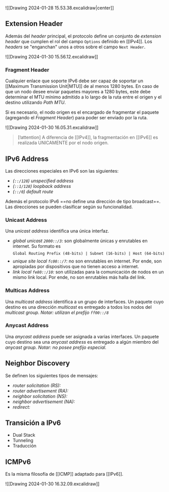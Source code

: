 ![[Drawing 2024-01-28 15.53.38.excalidraw|center]]

## Extension Header
Además del *header* principal, el protocolo define un conjunto de *extension header* que cumplen el rol del campo $\texttt{Options}$ definido en [[IPv4]]. Los *headers* se "enganchan" unos a otros sobre el campo $\texttt{Next Header}$.

![[Drawing 2024-01-30 15.56.12.excalidraw]]

### Fragment Header
Cualquier enlace que soporte IPv6 debe ser capaz de soportar un [[Maximum Transmission Unit|MTU]] de al menos 1280 bytes. En caso de que un nodo desee enviar paquetes mayores a 1280 bytes, este debe determinar el MTU mínimo admitido a lo largo de la ruta entre el origen y el destino utilizando *Path MTU*.

Si es necesario, el nodo origen es el encargado de fragmentar el paquete (agregando el *Fragment Header*) para poder ser enviado por la ruta.

![[Drawing 2024-01-30 16.05.31.excalidraw]]

>[!attention] 
>A diferencia de [[IPv4]], la fragmentación en [[IPv6]] es realizada UNICAMENTE por el nodo origen.

## IPv6 Address
Las direcciones especiales en IPv6 son las siguientes:
- *($\texttt{::/128}$) unspecified address*
- *($\texttt{::1/128}$) loopback address*
- *($\texttt{::/0}$) default route*

Además el protocolo IPv6 ==no define una dirección de tipo broadcast==. Las direcciones se pueden clasificar según su funcionalidad.

### Unicast Address
Una *unicast address* identifica una única interfaz.
- *global unicast $\texttt{2000::/3}$:* son globalmente únicas y enrutables en internet. Su formato es $$\texttt{Global Routing Prefix (48-bits) | Subnet (16-bits) | Host (64-bits)}$$
- *unique site local $\texttt{fc00::/7}$:* no son enrutables en internet. Por ende, son apropiadas por dispositivos que no tienen acceso a internet.
- *link local $\texttt{fe80::/10}$:* son utilizadas para la comunicación de nodos en un mismo link local. Por ende, no son enrutables más halla del link.

### Multicas Address
Una *multicast address* identifica a un grupo de interfaces. Un paquete cuyo destino es una dirección *multicast* es entregado a todos los nodos del *multicast group*. *Notar: utilizan el prefijo $\texttt{ff00::/8}$*

### Anycast Address
Una *anycast address* puede ser asignada a varias interfaces. Un paquete cuyo destino sea una *anycast address* es entregado a algún miembro del *anycast group.* *Notar: no posee prefijo especial.*


## Neighbor Discovery
Se definen los siguientes tipos de mensajes:
- *router solicitation (RS):*
- *router advertisement (RA):*
- *neighbor solicitation (NS):*
- *neighbor advertisement (NA):*
- *redirect:*

## Transición a IPv6
- Dual Stack
- Tunneling
- Traducción
## ICMPv6
Es la misma filosofía de [[ICMP]] adaptado para [[IPv6]].

![[Drawing 2024-01-30 16.32.09.excalidraw]]